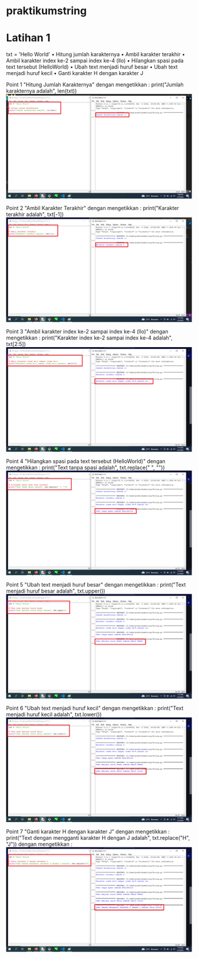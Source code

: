 # praktikumstring

# Latihan 1
txt = 'Hello World' 
• Hitung jumlah karakternya
• Ambil karakter terakhir
• Ambil karakter index ke-2 sampai index ke-4 (llo)
• Hilangkan spasi pada text tersebut (HelloWorld)
• Ubah text menjadi huruf besar
• Ubah text menjadi huruf kecil
• Ganti karakter H dengan karakter J

Point 1 "Hitung Jumlah Karakternya" dengan mengetikkan :
print("Jumlah karakternya adalah", len(txt))
![gambar1](screenshoot/ss1.png)

Point 2 "Ambil Karakter Terakhir" dengan mengetikkan :
print("Karakter terakhir adalah", txt[-1])
![gambar2](screenshoot/ss2.png)

Point 3 "Ambil karakter index ke-2 sampai index ke-4 (llo)" dengan mengetikkan :
print("Karakter index ke-2 sampai index ke-4 adalah", txt[2:5])
![gambar3](screenshoot/ss3.png)

Point 4 "Hilangkan spasi pada text tersebut (HelloWorld)" dengan mengetikkan :
print("Text tanpa spasi adalah", txt.replace(" ", ""))
![gambar4](screenshoot/ss4.png)

Point 5 "Ubah text menjadi huruf besar" dengan mengetikkan :
print("Text menjadi huruf besar adalah", txt.upper())
![gambar5](screenshoot/ss5.png)

Point 6 "Ubah text menjadi huruf kecil" dengan mengetikkan :
print("Text menjadi huruf kecil adalah", txt.lower())
![gambar6](screenshoot/ss6.png)

Point 7 "Ganti karakter H dengan karakter J" dengan mengetikkan :
print("Text dengan mengganti karakter H dengan J adalah", txt.replace("H", "J")) dengan mengetikkan :
![gambar7](screenshoot/ss7.png)